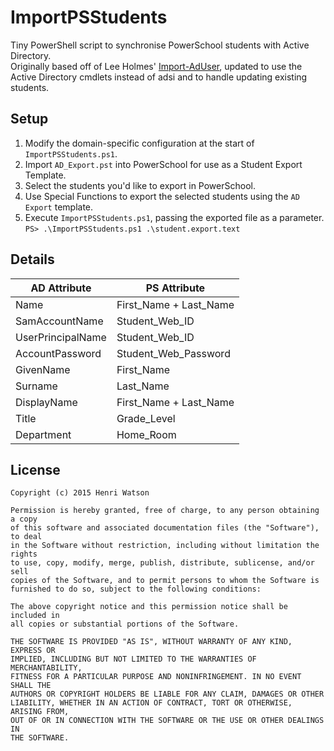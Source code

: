 # ImportPSStudents
Tiny PowerShell script to synchronise PowerSchool students with Active Directory.  
Originally based off of Lee Holmes' [Import-AdUser](http://poshcode.org/2171),
updated to use the Active Directory cmdlets instead of adsi and to handle
updating existing students.

## Setup
1. Modify the domain-specific configuration at the start of `ImportPSStudents.ps1`.
2. Import `AD_Export.pst` into PowerSchool for use as a Student Export Template.
3. Select the students you'd like to export in PowerSchool.
4. Use Special Functions to export the selected students using the `AD Export` template.
5. Execute `ImportPSStudents.ps1`, passing the exported file as a parameter.  
   `PS> .\ImportPSStudents.ps1 .\student.export.text`

## Details
| AD Attribute        | PS Attribute            |
| --------------------|-------------------------|
| Name                | First_Name + Last_Name  |
| SamAccountName      | Student_Web_ID          |
| UserPrincipalName   | Student_Web_ID          |
| AccountPassword     | Student_Web_Password    |
| GivenName           | First_Name              |
| Surname             | Last_Name               |
| DisplayName         | First_Name + Last_Name  |
| Title               | Grade_Level             |
| Department          | Home_Room               |

## License
    Copyright (c) 2015 Henri Watson

    Permission is hereby granted, free of charge, to any person obtaining a copy
    of this software and associated documentation files (the "Software"), to deal
    in the Software without restriction, including without limitation the rights
    to use, copy, modify, merge, publish, distribute, sublicense, and/or sell
    copies of the Software, and to permit persons to whom the Software is
    furnished to do so, subject to the following conditions:

    The above copyright notice and this permission notice shall be included in
    all copies or substantial portions of the Software.

    THE SOFTWARE IS PROVIDED "AS IS", WITHOUT WARRANTY OF ANY KIND, EXPRESS OR
    IMPLIED, INCLUDING BUT NOT LIMITED TO THE WARRANTIES OF MERCHANTABILITY,
    FITNESS FOR A PARTICULAR PURPOSE AND NONINFRINGEMENT. IN NO EVENT SHALL THE
    AUTHORS OR COPYRIGHT HOLDERS BE LIABLE FOR ANY CLAIM, DAMAGES OR OTHER
    LIABILITY, WHETHER IN AN ACTION OF CONTRACT, TORT OR OTHERWISE, ARISING FROM,
    OUT OF OR IN CONNECTION WITH THE SOFTWARE OR THE USE OR OTHER DEALINGS IN
    THE SOFTWARE.
